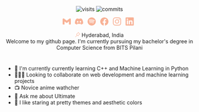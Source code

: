 <!-- <div align="center"><h1>Hi, I'm Anish Kacham 👋</h1> </div> -->
<!-- <img src="/bannerhqSmallLetter-01.png"/> -->
<p align="center">
 <img alt="visits" src="https://badges.pufler.dev/visits/AnishKacham/AnishKacham?style=for-the-badge&color=F8B195&labelColor=355C7D"/> <img alt="commits" src="https://badges.pufler.dev/commits/yearly/AnishKacham?style=for-the-badge&color=F8B195&labelColor=355C7D"/>
</p>
<p align="center">
  <a href="mailto:kachamanish1995@gmail.com"><img src="/assets/gmail.svg" height="22px"/></a> &nbsp
  <a href="https://discord.com/channels/@me/608627565619576843"><img  src="/assets/discord.svg" height="22px"/></a> &nbsp
  <a href="https://open.spotify.com/user/3vgla5jjt2tyl9mx1quiciwio?si=-aZ8SCVxSG21Rqi-mg0g_A"><img src="/assets/spotify.svg" height="22px"/></a> &nbsp
  <a href="https://www.facebook.com/anish.kacham/"><img src="/assets/facebook.svg" height="22px"/></a> &nbsp 
  <a href="https://www.instagram.com/_.o0anish0o._/"><img src="/assets/instagram.svg" height="22px"/></a> &nbsp 
  <a href="https://www.linkedin.com/in/anish-kumar-kacham-78b390193/"><img src="/assets/linkedin.svg" height="22px"/></a> &nbsp  
</p>
<div align="center"><img src="assets/pushpin.svg" height="13px"/> Hyderabad, India </div>
<div align="center">Welcome to my github page. I'm currently pursuing my bachelor's degree in Computer Science from BITS Pilani</div>
<h1></h1>

<!-- <div align="center"><h3>.o0 work in progress 🛠️ 0o. </h3></div>    -->
- 🌱 I'm currently currently learning C++ and Machine Learning in Python
- 🧑‍🤝‍🧑 Looking to collaborate on web development and machine learning projects 
- 📺 Novice anime wathcher 
- 🥏 Ask me about Ultimate 
- 🎨 I like staring at pretty themes and aesthetic colors 

<!--
**AnishKacham/AnishKacham** is a ✨ _special_ ✨ repository because its `README.md` (this file) appears on your GitHub profile.

Here are some ideas to get you started:

- 🔭 I’m currently working on ...
- 🌱 I’m currently learning ...
- 👯 I’m looking to collaborate on ...
- 🤔 I’m looking for help with ...
- 💬 Ask me about ...
- 📫 How to reach me: ...
- 😄 Pronouns: ...
- ⚡ Fun fact: ...
-->
